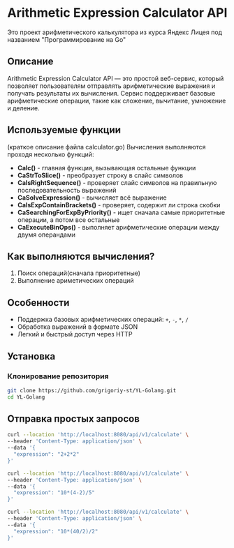 # Arithmetic Expression Calculator API

Это проект арифметического калькулятора из курса Яндекс Лицея под названием "Программирование на Go"

## Описание

Arithmetic Expression Calculator API — это простой веб-сервис, который позволяет пользователям отправлять арифметические выражения и получать результаты их вычисления. Сервис поддерживает базовые арифметические операции, такие как сложение, вычитание, умножение и деление.

## Используемые функции

(краткое описание файла calculator.go)
Вычисления выполняются проходя несколько функций:

- **Calc()** - главная функция, вызывающая остальные функции
- **CaStrToSlice()** - преобразует строку в слайс символов
- **CaIsRightSequence()** - проверяет слайс символов на правильную последовательность выражений
- **CaSolveExpression()** - вычисляет всё выражение
- **CaIsExpContainBrackets()** - проверяет, содержит ли строка скобки
- **CaSearchingForExpByPriority()** - ищет сначала самые приоритетные операции, а потом все остальные
- **CaExecuteBinOps()** - выполняет арифметические операции между двумя операндами

## Как выполняются вычисления?

1. Поиск операций(сначала приоритетные)
2. Выполнение ариметических операций

## Особенности

- Поддержка базовых арифметических операций: `+`, `-`, `*`, `/`
- Обработка выражений в формате JSON
- Легкий и быстрый доступ через HTTP

## Установка

### Клонирование репозитория

```bash
git clone https://github.com/grigoriy-st/YL-Golang.git
cd YL-Golang
```

## Отправка простых запросов

```bash
curl --location 'http://localhost:8080/api/v1/calculate' \
--header 'Content-Type: application/json' \
--data '{
  "expression": "2+2*2"
}'
```

```bash
curl --location 'http://localhost:8080/api/v1/calculate' \
--header 'Content-Type: application/json' \
--data '{
  "expression": "10*(4-2)/5"
}'
```

```bash
curl --location 'http://localhost:8080/api/v1/calculate' \
--header 'Content-Type: application/json' \
--data '{
  "expression": "10*(40/2)/2"
}'
```
